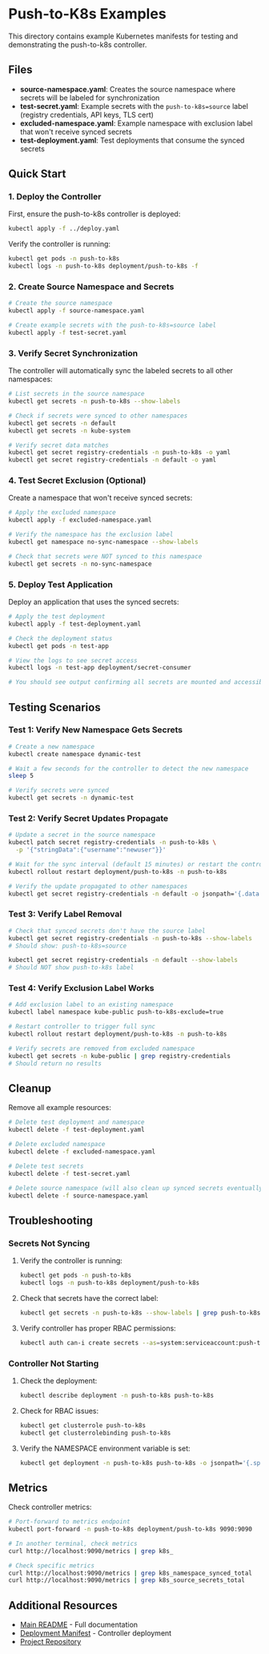 # Push-to-K8s Examples

This directory contains example Kubernetes manifests for testing and demonstrating the push-to-k8s controller.

## Files

- **source-namespace.yaml**: Creates the source namespace where secrets will be labeled for synchronization
- **test-secret.yaml**: Example secrets with the `push-to-k8s=source` label (registry credentials, API keys, TLS cert)
- **excluded-namespace.yaml**: Example namespace with exclusion label that won't receive synced secrets
- **test-deployment.yaml**: Test deployments that consume the synced secrets

## Quick Start

### 1. Deploy the Controller

First, ensure the push-to-k8s controller is deployed:

```bash
kubectl apply -f ../deploy.yaml
```

Verify the controller is running:

```bash
kubectl get pods -n push-to-k8s
kubectl logs -n push-to-k8s deployment/push-to-k8s -f
```

### 2. Create Source Namespace and Secrets

```bash
# Create the source namespace
kubectl apply -f source-namespace.yaml

# Create example secrets with the push-to-k8s=source label
kubectl apply -f test-secret.yaml
```

### 3. Verify Secret Synchronization

The controller will automatically sync the labeled secrets to all other namespaces:

```bash
# List secrets in the source namespace
kubectl get secrets -n push-to-k8s --show-labels

# Check if secrets were synced to other namespaces
kubectl get secrets -n default
kubectl get secrets -n kube-system

# Verify secret data matches
kubectl get secret registry-credentials -n push-to-k8s -o yaml
kubectl get secret registry-credentials -n default -o yaml
```

### 4. Test Secret Exclusion (Optional)

Create a namespace that won't receive synced secrets:

```bash
# Apply the excluded namespace
kubectl apply -f excluded-namespace.yaml

# Verify the namespace has the exclusion label
kubectl get namespace no-sync-namespace --show-labels

# Check that secrets were NOT synced to this namespace
kubectl get secrets -n no-sync-namespace
```

### 5. Deploy Test Application

Deploy an application that uses the synced secrets:

```bash
# Apply the test deployment
kubectl apply -f test-deployment.yaml

# Check the deployment status
kubectl get pods -n test-app

# View the logs to see secret access
kubectl logs -n test-app deployment/secret-consumer

# You should see output confirming all secrets are mounted and accessible
```

## Testing Scenarios

### Test 1: Verify New Namespace Gets Secrets

```bash
# Create a new namespace
kubectl create namespace dynamic-test

# Wait a few seconds for the controller to detect the new namespace
sleep 5

# Verify secrets were synced
kubectl get secrets -n dynamic-test
```

### Test 2: Verify Secret Updates Propagate

```bash
# Update a secret in the source namespace
kubectl patch secret registry-credentials -n push-to-k8s \
  -p '{"stringData":{"username":"newuser"}}'

# Wait for the sync interval (default 15 minutes) or restart the controller
kubectl rollout restart deployment/push-to-k8s -n push-to-k8s

# Verify the update propagated to other namespaces
kubectl get secret registry-credentials -n default -o jsonpath='{.data.username}' | base64 -d
```

### Test 3: Verify Label Removal

```bash
# Check that synced secrets don't have the source label
kubectl get secret registry-credentials -n push-to-k8s --show-labels
# Should show: push-to-k8s=source

kubectl get secret registry-credentials -n default --show-labels
# Should NOT show push-to-k8s label
```

### Test 4: Verify Exclusion Label Works

```bash
# Add exclusion label to an existing namespace
kubectl label namespace kube-public push-to-k8s-exclude=true

# Restart controller to trigger full sync
kubectl rollout restart deployment/push-to-k8s -n push-to-k8s

# Verify secrets are removed from excluded namespace
kubectl get secrets -n kube-public | grep registry-credentials
# Should return no results
```

## Cleanup

Remove all example resources:

```bash
# Delete test deployment and namespace
kubectl delete -f test-deployment.yaml

# Delete excluded namespace
kubectl delete -f excluded-namespace.yaml

# Delete test secrets
kubectl delete -f test-secret.yaml

# Delete source namespace (will also clean up synced secrets eventually)
kubectl delete -f source-namespace.yaml
```

## Troubleshooting

### Secrets Not Syncing

1. Verify the controller is running:
   ```bash
   kubectl get pods -n push-to-k8s
   kubectl logs -n push-to-k8s deployment/push-to-k8s
   ```

2. Check that secrets have the correct label:
   ```bash
   kubectl get secrets -n push-to-k8s --show-labels | grep push-to-k8s
   ```

3. Verify controller has proper RBAC permissions:
   ```bash
   kubectl auth can-i create secrets --as=system:serviceaccount:push-to-k8s:push-to-k8s -n default
   ```

### Controller Not Starting

1. Check the deployment:
   ```bash
   kubectl describe deployment -n push-to-k8s push-to-k8s
   ```

2. Check for RBAC issues:
   ```bash
   kubectl get clusterrole push-to-k8s
   kubectl get clusterrolebinding push-to-k8s
   ```

3. Verify the NAMESPACE environment variable is set:
   ```bash
   kubectl get deployment -n push-to-k8s push-to-k8s -o jsonpath='{.spec.template.spec.containers[0].env}'
   ```

## Metrics

Check controller metrics:

```bash
# Port-forward to metrics endpoint
kubectl port-forward -n push-to-k8s deployment/push-to-k8s 9090:9090

# In another terminal, check metrics
curl http://localhost:9090/metrics | grep k8s_

# Check specific metrics
curl http://localhost:9090/metrics | grep k8s_namespace_synced_total
curl http://localhost:9090/metrics | grep k8s_source_secrets_total
```

## Additional Resources

- [Main README](../README.md) - Full documentation
- [Deployment Manifest](../deploy.yaml) - Controller deployment
- [Project Repository](https://github.com/supporttools/push-to-k8s)
